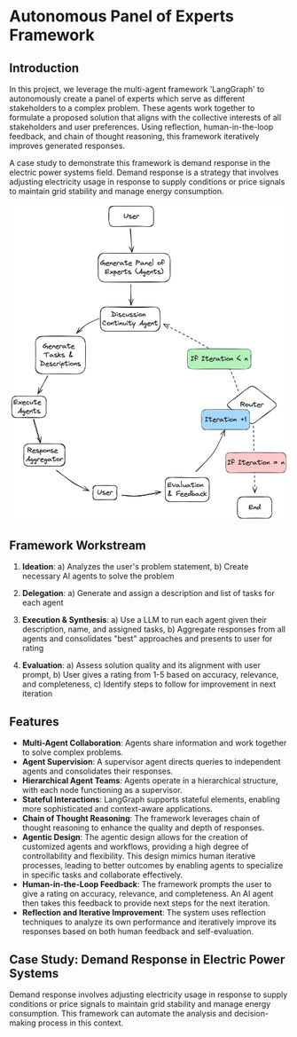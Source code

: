 # Autonomous Panel of Experts Framework
## Introduction
In this project, we leverage the multi-agent framework 'LangGraph' to autonomously create a panel of experts which serve as different stakeholders to a complex problem. These agents work together to formulate a proposed solution that aligns with the collective interests of all stakeholders and user preferences. Using reflection, human-in-the-loop feedback, and chain of thought reasoning, this framework iteratively improves generated responses.

A case study to demonstrate this framework is demand response in the electric power systems field. Demand response is a strategy that involves adjusting electricity usage in response to supply conditions or price signals to maintain grid stability and manage energy consumption.

![Picture of Framework](LangGraph_Framework.png)

## Framework Workstream

1. **Ideation**: a) Analyzes the user's problem statement, b) Create necessary AI agents to solve the problem

3. **Delegation**: a) Generate and assign a description and list of tasks for each agent

4. **Execution & Synthesis**: a) Use a LLM to run each agent given their description, name, and assigned tasks, b) Aggregate responses from all agents and consolidates "best" approaches and presents to user for rating

5. **Evaluation**: a) Assess solution quality and its alignment with user prompt, b) User gives a rating from 1-5 based on accuracy, relevance, and completeness, c) Identify steps to follow for improvement in next iteration


## Features
- **Multi-Agent Collaboration**: Agents share information and work together to solve complex problems.
- **Agent Supervision**: A supervisor agent directs queries to independent agents and consolidates their responses.
- **Hierarchical Agent Teams**: Agents operate in a hierarchical structure, with each node functioning as a supervisor.
- **Stateful Interactions**: LangGraph supports stateful elements, enabling more sophisticated and context-aware applications.
- **Chain of Thought Reasoning**: The framework leverages chain of thought reasoning to enhance the quality and depth of responses.
- **Agentic Design**: The agentic design allows for the creation of customized agents and workflows, providing a high degree of controllability and flexibility. This design mimics human iterative processes, leading to better outcomes by enabling agents to specialize in specific tasks and collaborate effectively.
- **Human-in-the-Loop Feedback**: The framework prompts the user to give a rating on accuracy, relevance, and completeness. An AI agent then takes this feedback to provide next steps for the next iteration.
- **Reflection and Iterative Improvement**: The system uses reflection techniques to analyze its own performance and iteratively improve its responses based on both human feedback and self-evaluation.

## Case Study: Demand Response in Electric Power Systems
Demand response involves adjusting electricity usage in response to supply conditions or price signals to maintain grid stability and manage energy consumption. This framework can automate the analysis and decision-making process in this context.
